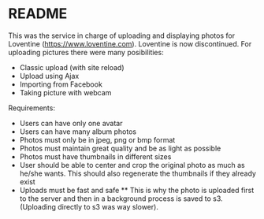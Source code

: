 # README

This was the service in charge of uploading and displaying photos for Loventine (https://www.loventine.com). Loventine is now discontinued.
For uploading pictures there were many posibilities:
* Classic upload (with site reload)
* Upload using Ajax
* Importing from Facebook
* Taking picture with webcam

Requirements: 
* Users can have only one avatar
* Users can have many album photos
* Photos must only be in jpeg, png or bmp format
* Photos must maintain great quality and be as light as possible 
* Photos must have thumbnails in different sizes
* User should be able to center and crop the original photo as much as he/she wants. This should also regenerate the thumbnails if they already exist
* Uploads must be fast and safe
** This is why the photo is uploaded first to the server and then in a background process is saved to s3. (Uploading directly to s3 was way slower).
